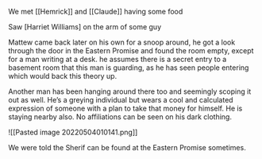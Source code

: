 We met [[Hemrick]] and [[Claude]] having some food

Saw [Harriet Williams] on the arm of some guy

Mattew came back later on his own for a snoop around, he got a look through the door in the Eastern Promise and found the room empty, except for a man writing at a desk. he assumes there is a secret entry to a basement room that this man is guarding, as he has seen people entering which would back this theory up.


Another man has been hanging around there too and seemingly scoping it out as well. He’s a greying individual but wears a cool and calculated expression of someone with a plan to take that money for himself. He is staying nearby also. No affiliations can be seen on his dark clothing.

![[Pasted image 20220504010141.png]]

We were told the Sherif can be found at the Eastern Promise sometimes.